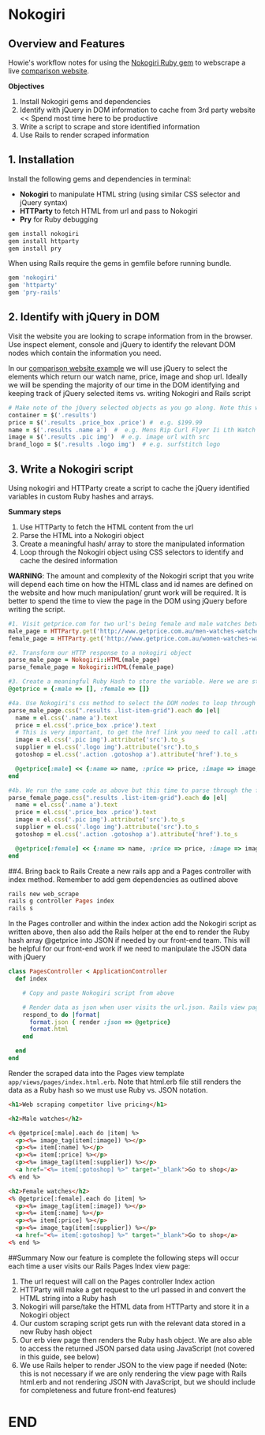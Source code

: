 # Nokogiri

## Overview and Features
Howie's workflow notes for using the [Nokogiri Ruby gem](http://www.nokogiri.org/) to webscrape a live [comparison website](http://www.getprice.com.au/men-watches-watches-gpc205t21192mp200np100.htm).

**Objectives**
  1. Install Nokogiri gems and dependencies
  2. Identify with jQuery in DOM information to cache from 3rd party website << Spend most time here to be productive
  3. Write a script to scrape and store identified information
  4. Use Rails to render scraped information

## 1. Installation
Install the following gems and dependencies in terminal:
- **Nokogiri** to manipulate HTML string (using similar CSS selector and jQuery syntax)
- **HTTParty** to fetch HTML from url and pass to Nokogiri
- **Pry** for Ruby debugging

```ruby
gem install nokogiri
gem install httparty
gem install pry
```

When using Rails require the gems in gemfile before running bundle.

```ruby
gem 'nokogiri'
gem 'httparty'
gem 'pry-rails'
```

## 2. Identify with jQuery in DOM
Visit the website you are looking to scrape information from in the browser. Use inspect element, console and jQuery to identify the relevant DOM nodes which contain the information you need.

In our [comparison website example](http://www.getprice.com.au/men-watches-watches-gpc205t21192mp200np100.htm) we will use jQuery to select the elements which return our watch name, price, image and shop url. Ideally we will be spending the majority of our time in the DOM identifying and keeping track of jQuery selected items vs. writing Nokogiri and Rails script

```ruby
# Make note of the jQuery selected objects as you go along. Note this will not be coded, just for your benefit
container = $('.results')
price = $('.results .price_box .price') #  e.g. $199.99
name = $('.results .name a')  #  e.g. Mens Rip Curl Flyer Ii Lth Watch Blue Cotton
image = $('.results .pic img')  # e.g. image url with src
brand_logo = $('.results .logo img')  # e.g. surfstitch logo
```

## 3. Write a Nokogiri script
Using nokogiri and HTTParty create a script to cache the jQuery identified variables in custom Ruby hashes and arrays.

**Summary steps**  

1. Use HTTParty to fetch the HTML content from the url
2. Parse the HTML into a Nokogiri object
3. Create a meaningful hash/ array to store the manipulated information
4. Loop through the Nokogiri object using CSS selectors to identify and cache the desired information

**WARNING**: The amount and complexity of the Nokogiri script that you write will depend each time on how the HTML class and id names are defined on the website and how much manipulation/ grunt work will be required. It is better to spend the time to view the page in the DOM using jQuery before writing the script.

```ruby
#1. Visit getprice.com for two url's being female and male watches between $100 and $200
male_page = HTTParty.get('http://www.getprice.com.au/men-watches-watches-gpc205t21192mp200np100.htm')
female_page = HTTParty.get('http://www.getprice.com.au/women-watches-watches-gpc205t21191mp200np100.htm')

#2. Transform our HTTP response to a nokogiri object
parse_male_page = Nokogiri::HTML(male_page)
parse_female_page = Nokogiri::HTML(female_page)

#3. Create a meaningful Ruby Hash to store the variable. Here we are storing the information in a hash with two primary key value pairs being the male and female urls which will each hold an array of hashes representing the name, price, image, supplier logo and link to supplier website of each of the watches
@getprice = {:male => [], :female => []}

#4a. Use Nokogiri's css method to select the DOM nodes to loop through and manipulate (similar to jQuery). You will notice that the jQuery selectors are quite different for each node and will depend each time on how the author of the website has written out their classes and ids. Each case will be different, so it is best to rely on jQuery initially to identify where the information lies and how specific it is. Best rely on websites with well defined DOM names. This is not the best example
parse_male_page.css(".results .list-item-grid").each do |el|
  name = el.css('.name a').text
  price = el.css('.price_box .price').text
  # This is very important, to get the href link you need to call .attribute('src').to_s
  image = el.css('.pic img').attribute('src').to_s
  supplier = el.css('.logo img').attribute('src').to_s
  gotoshop = el.css('.action .gotoshop a').attribute('href').to_s

  @getprice[:male] << {:name => name, :price => price, :image => image, :supplier => supplier, :gotoshop => gotoshop}
end

#4b. We run the same code as above but this time to parse through the female watch page url
parse_female_page.css(".results .list-item-grid").each do |el|
  name = el.css('.name a').text
  price = el.css('.price_box .price').text
  image = el.css('.pic img').attribute('src').to_s
  supplier = el.css('.logo img').attribute('src').to_s
  gotoshop = el.css('.action .gotoshop a').attribute('href').to_s

  @getprice[:female] << {:name => name, :price => price, :image => image, :supplier => supplier, :gotoshop => gotoshop}
end
```

##4. Bring back to Rails
Create a new rails app and a Pages controller with index method. Remember to add gem dependencies as outlined above
```ruby
rails new web_scrape
rails g controller Pages index
rails s
```

In the Pages controller and within the index action add the Nokogiri script as written above, then also add the Rails helper at the end to render the Ruby hash array @getprice into JSON if needed by our front-end team. This will be helpful for our front-end work if we need to manipulate the JSON data with jQuery

```ruby
class PagesController < ApplicationController
  def index

    # Copy and paste Nokogiri script from above

    # Render data as json when user visits the url.json. Rails view page will still access the Ruby hash
    respond_to do |format|
      format.json { render :json => @getprice}
      format.html
    end

  end
end
```

Render the scraped data into the Pages view template `app/views/pages/index.html.erb`. Note that html.erb file still renders the data as a Ruby hash so we must use Ruby vs. JSON notation.

```html
<h1>Web scraping competitor live pricing</h1>

<h2>Male watches</h2>

<% @getprice[:male].each do |item| %>
  <p><%= image_tag(item[:image]) %></p>
  <p><%= item[:name] %></p>
  <p><%= item[:price] %></p>
  <p><%= image_tag(item[:supplier]) %></p>
  <a href="<%= item[:gotoshop] %>" target="_blank">Go to shop</a>
<% end %>

<h2>Female watches</h2>
<% @getprice[:female].each do |item| %>
  <p><%= image_tag(item[:image]) %></p>
  <p><%= item[:name] %></p>
  <p><%= item[:price] %></p>
  <p><%= image_tag(item[:supplier]) %></p>
  <a href="<%= item[:gotoshop] %>" target="_blank">Go to shop</a>
<% end %>
```

##Summary
Now our feature is complete the following steps will occur each time a user visits our Rails Pages Index view page:  

1. The url request will call on the Pages controller Index action
2. HTTParty will make a get request to the url passed in and convert the HTML string into a Ruby hash
3. Nokogiri will parse/take the HTML data from HTTParty and store it in a Nokogiri object
4. Our custom scraping script gets run with the relevant data stored in a new Ruby hash object
5. Our erb view page then renders the Ruby hash object. We are also able to access the returned JSON parsed data using JavaScript (not covered in this guide, see below)
6. We use Rails helper to render JSON to the view page if needed (Note: this is not necessary if we are only rendering the view page with Rails html.erb and not rendering JSON with JavaScript, but we should include for completeness and future front-end features)

# END
